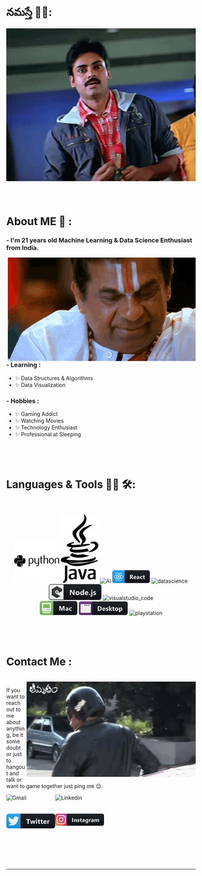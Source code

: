 # నమస్తే 🙏🏻:



<div align="center">
<img hight="300" width="700" alt="GIF" align="center" src="https://github.com/suryayalavarthi/suryayalavarthi/blob/main/pawan-kalyan-pk.gif">
</div>


</br>
</br>
</br>


# About ME 💬 :

### - I'm 21 years  old Machine Learning & Data Science Enthusiast from India.

<img hight="400" width="500" alt="GIF" align="right" src="https://github.com/suryayalavarthi/suryayalavarthi/blob/main/brahmi-adhurs.gif">

### - Learning :
- ✨ Data Structures & Algorithms
- ✨ Data Visualization 

### - Hobbies : 
- ✨ Gaming Addict
- ✨ Watching Movies
- ✨ Technology Enthusiast
- ✨ Professional at Sleeping 

</br>
</br>
</br>



# Languages & Tools 👨‍💻 🛠:
</br>

<p align="center">

<!-- For more icons please follow  https://github.com/MikeCodesDotNET/ColoredBadges -->
<img src="https://github.com/Xx-Ashutosh-xX/Xx-Ashutosh-xX/blob/master/assets/icons/python.png" alt="python" width="120" hight="50">
<img src="https://github.com/Xx-Ashutosh-xX/Xx-Ashutosh-xX/blob/master/assets/icons/java.png" alt="java"  width="100" hight="50">
<img src="https://github.com/Xx-Ashutosh-xX/Xx-Ashutosh-xX/blob/master/assets/icons/ai.png" alt="AI" width="90" hight="50">
<img src="https://github.com/MikeCodesDotNET/ColoredBadges/blob/master/png/dev/frameworks/react%403x.png" alt="react" width="100" hight="50">
<img src="https://github.com/Xx-Ashutosh-xX/Xx-Ashutosh-xX/blob/master/assets/icons/datascience.png" alt="datascience" width="180" hight="50">
</br>
<img src="https://github.com/MikeCodesDotNET/ColoredBadges/blob/master/png/dev/frameworks/nodejs_larger%403x.png" alt="node_js" width="140" hight="50">
<img src="https://github.com/Xx-Ashutosh-xX/Xx-Ashutosh-xX/blob/master/assets/icons/visualstudio_code.png" alt="visualstudio_code" width="240" hight="50">
</br>
<img src="https://github.com/MikeCodesDotNET/ColoredBadges/blob/master/png/devices/mac%403x.png" alt="pc" width="100" hight="50">
<img src="https://github.com/MikeCodesDotNET/ColoredBadges/blob/master/svg/dev/misc/desktop.svg" alt="edge" width="130" hight="50">
<img src="https://github.com/Xx-Ashutosh-xX/Xx-Ashutosh-xX/blob/master/assets/icons/playstation@3x.png" alt="playstation" width="150" hight="50">
</p>
</br>
</br>
</br>



# Contact Me :

<p>
 </br>


<img hight="320" width="450" align="right" alt="GIF" src="https://github.com/suryayalavarthi/suryayalavarthi/blob/main/amrutham-amrutham-dvitheeyam.gif">


If you want to reach out to me about anything, be it some doubt or just to hangout and talk or want to game together just ping me 😉.

<a href="mailto:suryavardhan15@gmail.com">
 <img align="left" alt="Gmail" width="130" hight="100" src="https://github.com/Xx-Ashutosh-xX/Xx-Ashutosh-xX/blob/master/assets/icons/gmail.png" />
</a>
<a href="https://www.linkedin.com/in/surya-vardhan-yalavarthi-72a984220/">
  <img align="left" alt="Linkedin" width="150" hight="100" src="https://github.com/Xx-Ashutosh-xX/Xx-Ashutosh-xX/blob/master/assets/icons/linkedin.png" />
</br>
</br>
</br>
</a>
<a href="https://www.reddit.com/user/Specific_Caramel_133">
  <img align="left" alt=" Reddit" width="130" hight="100" src="https://github.com/MikeCodesDotNET/ColoredBadges/blob/master/png/social/twitter%403x.png" />
</a>
<a href="https://instagram.com/surya._.yalavarthi">
  <img align="left" alt="Steam" width="130" hight="100" src="https://github.com/MikeCodesDotNET/ColoredBadges/blob/master/png/social/instagram%403x.png" />
</a>
 </p>
 

</br>
</br>
</br>
</br>
</br>
</br>
</br>




*************
